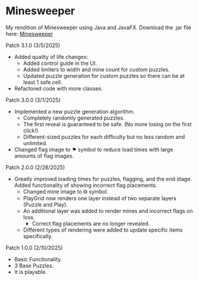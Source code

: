 # Minesweeper
My rendition of Minesweeper using Java and JavaFX.
Download the .jar file here: [Minesweeper](https://github.com/VuongPNguyen/Minesweeper/raw/refs/heads/main/out/artifacts/Minesweeper_jar/Minesweeper.jar)

Patch 3.1.0 (3/5/2025)

- Added quality of life changes:
  - Added control guide in the UI.
  - Added limiters to width and mine count for custom puzzles.
  - Updated puzzle generation for custom puzzles so there can be at least 1 safe cell.
- Refactored code with more classes.

Patch 3.0.0 (3/1/2025)

- Implemented a new puzzle generation algorithm.
  - Completely randomly generated puzzles.
  - The first reveal is guaranteed to be safe. (No more losing on the first click!)
  - Different-sized puzzles for each difficulty but no less random and unlimited.
- Changed flag image to ⚑ symbol to reduce load times with large amounts of flag images.

Patch 2.0.0 (2/28/2025)
- Greatly improved loading times for puzzles, flagging, and the end stage. Added functionality of showing incorrect flag placements.
  - Changed mine image to ⨷ symbol.
  - PlayGrid now renders one layer instead of two separate layers (Puzzle and Play).
  - An additional layer was added to render mines and incorrect flags on loss.
    - Correct flag placements are no longer revealed.
  - Different types of rendering were added to update specific items specifically.

Patch 1.0.0 (2/10/2025)
- Basic Functionality.
- 3 Base Puzzles.
- It is playable.
